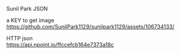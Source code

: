 Sunil Park JSON<br>

a KEY to get image<br>
https://github.com/SunilPark1129/sunilpark1129/assets/106734133/<br>

HTTP json<br>
https://api.npoint.io/ffccefcb164e7373a18c
